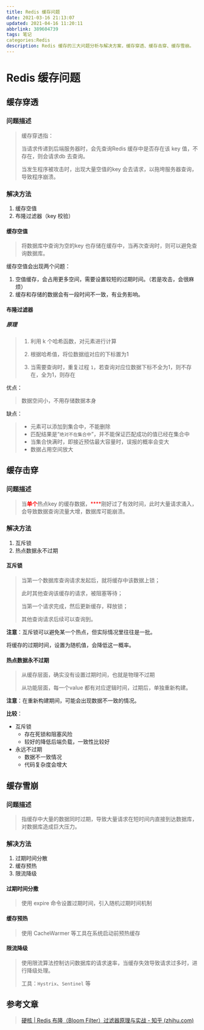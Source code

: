 ```yaml
---
title: Redis 缓存问题
date: 2021-03-16 21:13:07
updated: 2021-04-16 11:20:11
abbrlink: 389604739
tags: 笔记
categories:Redis
description: Redis 缓存的三大问题分析与解决方案，缓存穿透、缓存击穿、缓存雪崩。
---
```


# Redis 缓存问题



## 缓存穿透

### 问题描述

> 缓存穿透指：
>
> 当请求传递到后端服务器时，会先查询Redis 缓存中是否存在该 key 值，不存在，则会请求db 去查询。
>
> 当发生程序被攻击时，出现大量空值的key 会去请求，以拖垮服务器查询，导致程序崩溃。

 <!--more-->

### 解决方法

1. 缓存空值
2. 布隆过滤器（key 校验）

#### 缓存空值

>将数据库中查询为空的key 也存储在缓存中，当再次查询时，则可以避免查询数据库。

缓存空值会出现两个问题：

1. 空值缓存，会占用更多空间，需要设置较短的过期时间。（若是攻击，会很麻烦）
2. 缓存和存储的数据会有一段时间不一致，有业务影响。

#### 布隆过滤器

##### 原理

>1. 利用 k 个哈希函数，对元素进行计算
>
>2. 根据哈希值，将位数据组对应的下标置为1
>3. 当需要查询时，重复过程 `1`，若查询对应位数据下标不全为1，则不存在，全为1，则存在

优点：

> 数据空间小，不用存储数据本身

缺点：

> - 元素可以添加到集合中，不能删除
> - 匹配结果是“`绝对不在集合中`”，并不能保证匹配成功的值已经在集合中
> - 当集合快满时，即接近预估最大容量时，误报的概率会变大
> - 数据占用空间放大

## 缓存击穿

### 问题描述

>当<font  color=red>**单个**</font>热点key 的缓存数据，<font  color=red>****</font>刚好过了有效时间，此时大量请求涌入，会导致数据查询流量大增，数据库可能崩溃。

### 解决方法

1. 互斥锁
2. 热点数据永不过期

#### 互斥锁

>当第一个数据库查询请求发起后，就将缓存中该数据上锁；
>
>此时其他查询该缓存的请求，被阻塞等待；
>
>当第一个请求完成，然后更新缓存，释放锁；
>
>其他查询请求后续可以查询到。

**注意**：互斥锁可以避免某一个热点，但实际情况里往往是一批。

将缓存的过期时间，设置为随机值，会降低这一概率。

#### 热点数据永不过期

>从缓存层面，确实没有设置过期时间，也就是物理不过期
>
>从功能层面，每一个value 都有对应逻辑时间，过期后，单独重新构建。

**注意**：在重新构建期间，可能会出现数据不一致的情况。

**比较**：

- 互斥锁
  - 存在死锁和阻塞风险
  - 较好的降低后端负载，一致性比较好
- 永远不过期
  - 数据不一致情况
  - 代码复杂度会增大

## 缓存雪崩

### 问题描述

> 指缓存中大量的数据同时过期，导致大量请求在短时间内直接到达数据库，对数据库造成巨大压力。

### 解决方法

1. 过期时间分散
2. 缓存预热
3. 限流降级

#### 过期时间分撒

>使用 expire 命令设置过期时间，引入随机过期时间机制

#### 缓存预热

>使用 CacheWarmer 等工具在系统启动前预热缓存

#### 限流降级

>使用限流算法控制访问数据库的请求速率，当缓存失效导致请求过多时，进行降级处理。
>
>工具：`Hystrix`、`Sentinel` 等 



## 参考文章

>[硬核 | Redis 布隆（Bloom Filter）过滤器原理与实战 - 知乎 (zhihu.com)](https://zhuanlan.zhihu.com/p/496584545)
>
>
